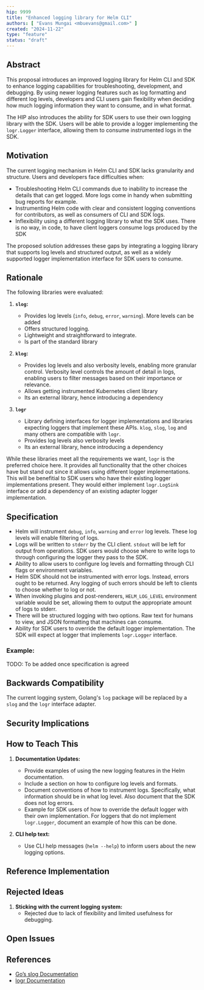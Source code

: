 ```yaml
---
hip: 9999
title: "Enhanced logging library for Helm CLI"
authors: [ "Evans Mungai <mbuevans@gmail.com>" ]
created: "2024-11-22"
type: "feature"
status: "draft"
---
```


## Abstract

This proposal introduces an improved logging library for Helm CLI and SDK to enhance logging capabilities for troubleshooting, development, and debugging. By using newer logging features such as log formatting and different log levels, developers and CLI users gain flexibility when deciding how much logging information they want to consume, and in what format.

The HIP also introduces the ability for SDK users to use their own logging library with the SDK. Users will be able to provide a logger implementing the `logr.Logger` interface, allowing them to consume instrumented logs in the SDK.

## Motivation

The current logging mechanism in Helm CLI and SDK lacks granularity and structure. Users and developers face difficulties when:

- Troubleshooting Helm CLI commands due to inability to increase the details that can get logged. More logs come in handy when submitting bug reports for example.
- Instrumenting Helm code with clear and consistent logging conventions for contributors, as well as consumers of CLI and SDK logs.
- Inflexibility using a different logging library to what the SDK uses. There is no way, in code, to have client loggers consume logs produced by the SDK

The proposed solution addresses these gaps by integrating a logging library that supports log levels and structured output, as well as a widely supported logger implementation interface for SDK users to consume.

## Rationale

The following libraries were evaluated:

1. **`slog`:**
   - Provides log levels (`info`, `debug`, `error`, `warning`). More levels can be added
   - Offers structured logging.
   - Lightweight and straightforward to integrate.
   - Is part of the standard library

2. **`klog`:**
   - Provides log levels and also verbosity levels, enabling more granular control. Verbosity level controls the amount of detail in logs, enabling users to filter messages based on their importance or relevance.
   - Allows getting instrumented Kubernetes client library
   - Its an external library, hence introducing a dependency

3. **`logr`**
   - Library defining interfaces for logger implementations and libraries expecting loggers that implement these APIs. `klog`, `slog`, `log` and many others are compatible with `logr`.
   - Provides log levels also verbosity levels
   - Its an external library, hence introducing a dependency

While these libraries meet all the requirements we want, `logr` is the preferred choice here. It provides all functionality that the other choices have but stand out since it allows using different logger implementations. This will be benefitial to SDK users who have their existing logger implementations present. They would either implement `logr.LogSink` interface or add a dependency of an existing adapter logger implementation.

## Specification

- Helm will instrument `debug`, `info`, `warning` and `error` log levels. These log levels will enable filtering of logs.
- Logs will be written to `stderr` by the CLI client. `stdout` will be left for output from operations. SDK users would choose where to write logs to through configuring the logger they pass to the SDK.
- Ability to allow users to configure log levels and formatting through CLI flags or environment variables.
- Helm SDK should not be instrumented with error logs. Instead, errors ought to be returned. Any logging of such errors should be left to clients to choose whether to log or not.
- When invoking plugins and post-renderers, `HELM_LOG_LEVEL` environment variable would be set, allowing them to output the appropriate amount of logs to stderr.
- There will be structured logging with two options. Raw text for humans to view, and JSON formatting that machines can consume.
- Ability for SDK users to override the default logger implementation. The SDK will expect at logger that implements `logr.Logger` interface.

### Example:

TODO: To be added once specification is agreed

## Backwards Compatibility

The current logging system, Golang's `log` package will be replaced by a `slog` and the `logr` interface adapter.

## Security Implications


## How to Teach This

1. **Documentation Updates:**
   - Provide examples of using the new logging features in the Helm documentation.
   - Include a section on how to configure log levels and formats.
   - Document conventions of how to instrument logs. Specifically, what information should be in what log level. Also document that the SDK does not log errors.
   - Example for SDK users of how to override the default logger with their own implementation. For loggers that do not implement `logr.Logger`, document an example of how this can be done.

2. **CLI help text:**
   - Use CLI help messages (`helm --help`) to inform users about the new logging options.

## Reference Implementation


## Rejected Ideas

1. **Sticking with the current logging system:**
   - Rejected due to lack of flexibility and limited usefulness for debugging.

## Open Issues


## References

- [Go’s slog Documentation](https://pkg.go.dev/log/slog)
- [logr Documentation](https://pkg.go.dev/github.com/go-logr/logr)
